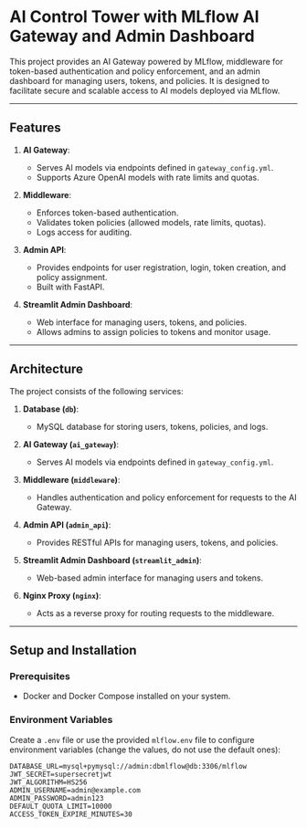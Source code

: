 # AI Control Tower with MLflow AI Gateway and Admin Dashboard

This project provides an AI Gateway powered by MLflow, middleware for token-based authentication and policy enforcement, and an admin dashboard for managing users, tokens, and policies. It is designed to facilitate secure and scalable access to AI models deployed via MLflow.

---

## **Features**

1. **AI Gateway**:
   - Serves AI models via endpoints defined in `gateway_config.yml`.
   - Supports Azure OpenAI models with rate limits and quotas.

2. **Middleware**:
   - Enforces token-based authentication.
   - Validates token policies (allowed models, rate limits, quotas).
   - Logs access for auditing.

3. **Admin API**:
   - Provides endpoints for user registration, login, token creation, and policy assignment.
   - Built with FastAPI.

4. **Streamlit Admin Dashboard**:
   - Web interface for managing users, tokens, and policies.
   - Allows admins to assign policies to tokens and monitor usage.

---

## **Architecture**

The project consists of the following services:

1. **Database (`db`)**:
   - MySQL database for storing users, tokens, policies, and logs.

2. **AI Gateway (`ai_gateway`)**:
   - Serves AI models via endpoints defined in `gateway_config.yml`.

3. **Middleware (`middleware`)**:
   - Handles authentication and policy enforcement for requests to the AI Gateway.

4. **Admin API (`admin_api`)**:
   - Provides RESTful APIs for managing users, tokens, and policies.

5. **Streamlit Admin Dashboard (`streamlit_admin`)**:
   - Web-based admin interface for managing users and tokens.

6. **Nginx Proxy (`nginx`)**:
   - Acts as a reverse proxy for routing requests to the middleware.

---

## **Setup and Installation**

### **Prerequisites**
- Docker and Docker Compose installed on your system.

### **Environment Variables**
Create a `.env` file or use the provided `mlflow.env` file to configure environment variables (change the values, do not  use the default ones):
```env
DATABASE_URL=mysql+pymysql://admin:dbmlflow@db:3306/mlflow
JWT_SECRET=supersecretjwt
JWT_ALGORITHM=HS256
ADMIN_USERNAME=admin@example.com
ADMIN_PASSWORD=admin123
DEFAULT_QUOTA_LIMIT=10000
ACCESS_TOKEN_EXPIRE_MINUTES=30
